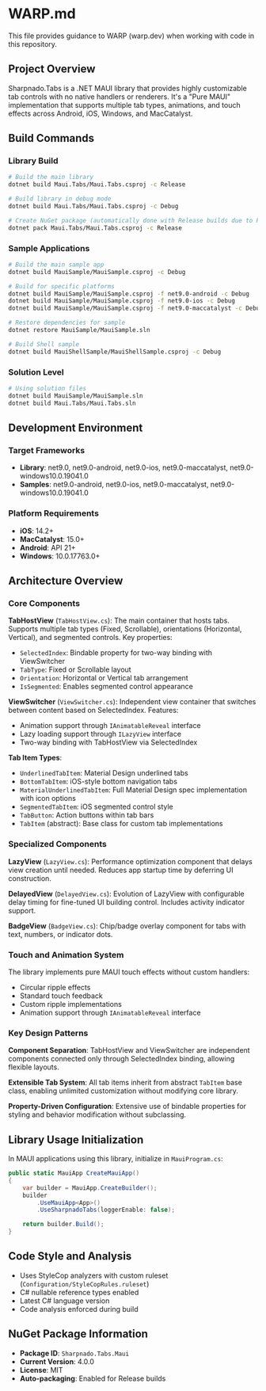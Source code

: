 # WARP.md

This file provides guidance to WARP (warp.dev) when working with code in this repository.

## Project Overview

Sharpnado.Tabs is a .NET MAUI library that provides highly customizable tab controls with no native handlers or renderers. It's a "Pure MAUI" implementation that supports multiple tab types, animations, and touch effects across Android, iOS, Windows, and MacCatalyst.

## Build Commands

### Library Build
```bash
# Build the main library
dotnet build Maui.Tabs/Maui.Tabs.csproj -c Release

# Build library in debug mode
dotnet build Maui.Tabs/Maui.Tabs.csproj -c Debug

# Create NuGet package (automatically done with Release builds due to PackOnBuild=true)
dotnet pack Maui.Tabs/Maui.Tabs.csproj -c Release
```

### Sample Applications
```bash
# Build the main sample app
dotnet build MauiSample/MauiSample.csproj -c Debug

# Build for specific platforms
dotnet build MauiSample/MauiSample.csproj -f net9.0-android -c Debug
dotnet build MauiSample/MauiSample.csproj -f net9.0-ios -c Debug
dotnet build MauiSample/MauiSample.csproj -f net9.0-maccatalyst -c Debug

# Restore dependencies for sample
dotnet restore MauiSample/MauiSample.sln

# Build Shell sample
dotnet build MauiShellSample/MauiShellSample.csproj -c Debug
```

### Solution Level
```bash
# Using solution files
dotnet build MauiSample/MauiSample.sln
dotnet build Maui.Tabs/Maui.Tabs.sln
```

## Development Environment

### Target Frameworks
- **Library**: net9.0, net9.0-android, net9.0-ios, net9.0-maccatalyst, net9.0-windows10.0.19041.0
- **Samples**: net9.0-android, net9.0-ios, net9.0-maccatalyst, net9.0-windows10.0.19041.0

### Platform Requirements
- **iOS**: 14.2+
- **MacCatalyst**: 15.0+
- **Android**: API 21+
- **Windows**: 10.0.17763.0+

## Architecture Overview

### Core Components

**TabHostView** (`TabHostView.cs`): The main container that hosts tabs. Supports multiple tab types (Fixed, Scrollable), orientations (Horizontal, Vertical), and segmented controls. Key properties:
- `SelectedIndex`: Bindable property for two-way binding with ViewSwitcher
- `TabType`: Fixed or Scrollable layout
- `Orientation`: Horizontal or Vertical tab arrangement
- `IsSegmented`: Enables segmented control appearance

**ViewSwitcher** (`ViewSwitcher.cs`): Independent view container that switches between content based on SelectedIndex. Features:
- Animation support through `IAnimatableReveal` interface
- Lazy loading support through `ILazyView` interface
- Two-way binding with TabHostView via SelectedIndex

**Tab Item Types**:
- `UnderlinedTabItem`: Material Design underlined tabs
- `BottomTabItem`: iOS-style bottom navigation tabs
- `MaterialUnderlinedTabItem`: Full Material Design spec implementation with icon options
- `SegmentedTabItem`: iOS segmented control style
- `TabButton`: Action buttons within tab bars
- `TabItem` (abstract): Base class for custom tab implementations

### Specialized Components

**LazyView** (`LazyView.cs`): Performance optimization component that delays view creation until needed. Reduces app startup time by deferring UI construction.

**DelayedView** (`DelayedView.cs`): Evolution of LazyView with configurable delay timing for fine-tuned UI building control. Includes activity indicator support.

**BadgeView** (`BadgeView.cs`): Chip/badge overlay component for tabs with text, numbers, or indicator dots.

### Touch and Animation System

The library implements pure MAUI touch effects without custom handlers:
- Circular ripple effects
- Standard touch feedback
- Custom ripple implementations
- Animation support through `IAnimatableReveal` interface

### Key Design Patterns

**Component Separation**: TabHostView and ViewSwitcher are independent components connected only through SelectedIndex binding, allowing flexible layouts.

**Extensible Tab System**: All tab items inherit from abstract `TabItem` base class, enabling unlimited customization without modifying core library.

**Property-Driven Configuration**: Extensive use of bindable properties for styling and behavior modification without subclassing.

## Library Usage Initialization

In MAUI applications using this library, initialize in `MauiProgram.cs`:

```csharp
public static MauiApp CreateMauiApp()
{
    var builder = MauiApp.CreateBuilder();
    builder
        .UseMauiApp<App>()
        .UseSharpnadoTabs(loggerEnable: false);

    return builder.Build();
}
```

## Code Style and Analysis

- Uses StyleCop analyzers with custom ruleset (`Configuration/StyleCopRules.ruleset`)
- C# nullable reference types enabled
- Latest C# language version
- Code analysis enforced during build

## NuGet Package Information

- **Package ID**: `Sharpnado.Tabs.Maui`
- **Current Version**: 4.0.0
- **License**: MIT
- **Auto-packaging**: Enabled for Release builds
